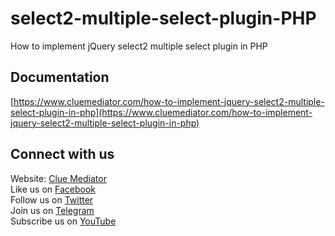# select2-multiple-select-plugin-PHP

How to implement jQuery select2 multiple select plugin in PHP

## Documentation

[https://www.cluemediator.com/how-to-implement-jquery-select2-multiple-select-plugin-in-php](https://www.cluemediator.com/how-to-implement-jquery-select2-multiple-select-plugin-in-php)

## Connect with us

Website: [Clue Mediator](https://www.cluemediator.com)  
Like us on [Facebook](https://www.facebook.com/thecluemediator)  
Follow us on [Twitter](https://twitter.com/cluemediator)  
Join us on [Telegram](https://t.me/cluemediator)  
Subscribe us on [YouTube](https://www.youtube.com/ClueMediator)